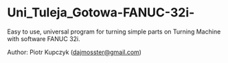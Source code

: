 # Uni_Tuleja_Gotowa-FANUC-32i-


Easy to use, universal program for turning simple parts on Turning Machine with software FANUC 32i.


Author: Piotr Kupczyk (dajmosster@gmail.com)
